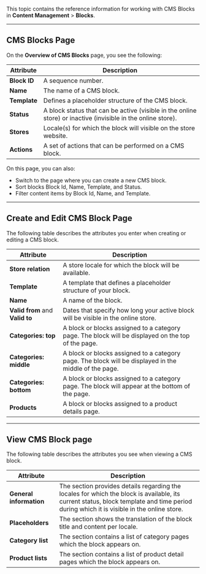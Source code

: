 This topic contains the reference information for working with CMS Blocks in **Content Management** > **Blocks**.
***
## CMS Blocks Page
On the **Overview of CMS Blocks** page, you see the following:

| Attribute | Description |
| --- | --- |
| **Block ID** | A sequence number. |
| **Name** | The name of a CMS block. |
| **Template** | Defines a placeholder structure of the CMS block. |
| **Status** | A block status that can be active (visible in the online store) or inactive (invisible in the online store). |
| **Stores** | Locale(s) for which the block will visible on the store website. |
| **Actions** |A set of actions that can be performed on a CMS block. |

On this page, you can also:

* Switch to the page where you can create a new CMS block.
* Sort blocks Block Id, Name, Template, and Status.
* Filter content items by Block Id, Name, and Template.
***
## Create and Edit CMS Block Page
The following table describes the attributes you enter when creating or editing a CMS block.

|Attribute  |  Description|
| --- | --- |
| **Store relation** |  A store locale for which the block will be available. |
| **Template** | A template that defines a placeholder structure of your block.  |
| **Name** | A name of the block. |
| **Valid from** and **Valid to** | Dates that specify how long your active block will be visible in the online store. |
| **Categories: top** | A block or blocks assigned to a category page.  The block will be displayed on the top of the page. |
| **Categories: middle** |  A block or blocks assigned to a category page. The block will be displayed in the middle of the page. |
| **Categories: bottom** | A block or blocks assigned to a category page. The block will appear at the bottom of the page. |
| **Products** | A block or blocks assigned to a product details page. |
***
## View CMS Block page
The following table describes the attributes you see when viewing a CMS block.

| Attribute | Description |
| --- | --- |
| **General information** | The section provides details regarding the locales for which the block is available, its current status, block template and time period during which it is visible in the online store. |
| **Placeholders** | The section shows the translation of the block title and content per locale. |
| **Category list**  | The section contains a list of category pages which the block appears on. |
| **Product lists** | The section contains a list of product detail pages which the block appears on. |